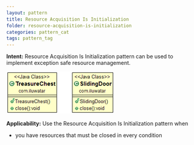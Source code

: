 ```yaml
---
layout: pattern
title: Resource Acquisition Is Initialization
folder: resource-acquisition-is-initialization
categories: pattern_cat
tags: pattern_tag
---
```


**Intent:** Resource Acquisition Is Initialization pattern can be used to implement exception safe resource management.

![alt text](./etc/resource-acquisition-is-initialization.png "Resource Acquisition Is Initialization")

**Applicability:** Use the Resource Acquisition Is Initialization pattern when

* you have resources that must be closed in every condition